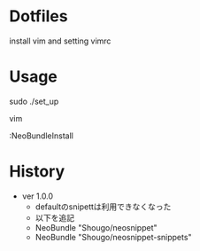 # Dotfiles

install vim and setting vimrc

# Usage

sudo ./set_up

vim

:NeoBundleInstall

# History
* ver 1.0.0
  - defaultのsnipettは利用できなくなった 
  - 以下を追記
  - NeoBundle "Shougo/neosnippet"
  - NeoBundle "Shougo/neosnippet-snippets"
